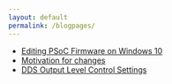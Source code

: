 ```yaml
---
layout: default
permalink: /blogpages/
---
```


- [Editing PSoC Firmware on Windows 10](https://g1ojs.github.io/G1OJS-MR300-SARK100-Firmware/EditingOnWindows10/)
- [Motivation for changes](https://g1ojs.github.io/G1OJS-MR300-SARK100-Firmware/Motivation-for-changes/)
- [DDS Output Level Control Settings](https://g1ojs.github.io/G1OJS-MR300-SARK100-Firmware/DDS-Gain-Settings)


